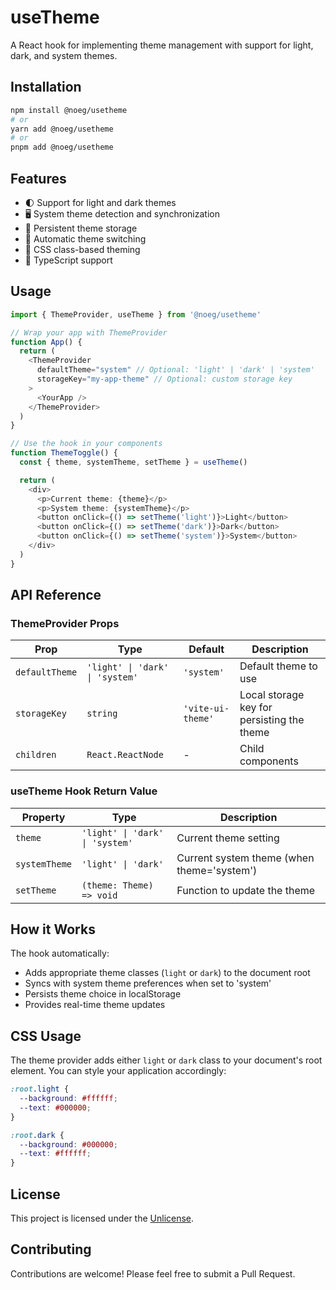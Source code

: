 # useTheme

A React hook for implementing theme management with support for light, dark, and system themes.

## Installation

```bash
npm install @noeg/usetheme
# or
yarn add @noeg/usetheme
# or
pnpm add @noeg/usetheme
```

## Features

- 🌓 Support for light and dark themes
- 🖥️ System theme detection and synchronization
- 💾 Persistent theme storage
- 🔄 Automatic theme switching
- 🎨 CSS class-based theming
- 💪 TypeScript support

## Usage

```typescript
import { ThemeProvider, useTheme } from '@noeg/usetheme'

// Wrap your app with ThemeProvider
function App() {
  return (
    <ThemeProvider
      defaultTheme="system" // Optional: 'light' | 'dark' | 'system'
      storageKey="my-app-theme" // Optional: custom storage key
    >
      <YourApp />
    </ThemeProvider>
  )
}

// Use the hook in your components
function ThemeToggle() {
  const { theme, systemTheme, setTheme } = useTheme()

  return (
    <div>
      <p>Current theme: {theme}</p>
      <p>System theme: {systemTheme}</p>
      <button onClick={() => setTheme('light')}>Light</button>
      <button onClick={() => setTheme('dark')}>Dark</button>
      <button onClick={() => setTheme('system')}>System</button>
    </div>
  )
}
```

## API Reference

### ThemeProvider Props

| Prop           | Type                            | Default           | Description                                |
| -------------- | ------------------------------- | ----------------- | ------------------------------------------ |
| `defaultTheme` | `'light' \| 'dark' \| 'system'` | `'system'`        | Default theme to use                       |
| `storageKey`   | `string`                        | `'vite-ui-theme'` | Local storage key for persisting the theme |
| `children`     | `React.ReactNode`               | -                 | Child components                           |

### useTheme Hook Return Value

| Property      | Type                            | Description                                |
| ------------- | ------------------------------- | ------------------------------------------ |
| `theme`       | `'light' \| 'dark' \| 'system'` | Current theme setting                      |
| `systemTheme` | `'light' \| 'dark'`             | Current system theme (when theme='system') |
| `setTheme`    | `(theme: Theme) => void`        | Function to update the theme               |

## How it Works

The hook automatically:

- Adds appropriate theme classes (`light` or `dark`) to the document root
- Syncs with system theme preferences when set to 'system'
- Persists theme choice in localStorage
- Provides real-time theme updates

## CSS Usage

The theme provider adds either `light` or `dark` class to your document's root element. You can style your application accordingly:

```css
:root.light {
  --background: #ffffff;
  --text: #000000;
}

:root.dark {
  --background: #000000;
  --text: #ffffff;
}
```

## License

This project is licensed under the [Unlicense](LICENSE).

## Contributing

Contributions are welcome! Please feel free to submit a Pull Request.
